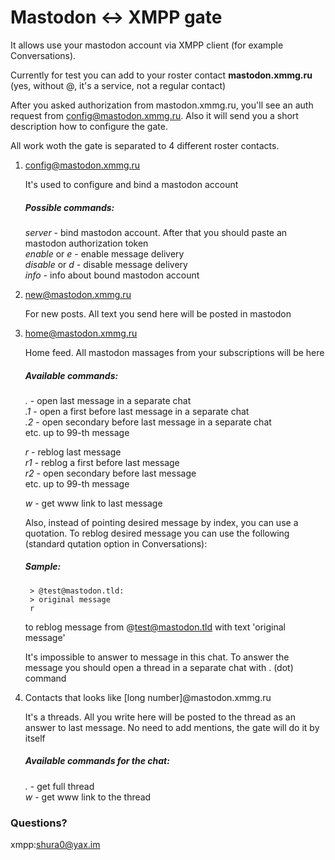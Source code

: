 # Mastodon <-> XMPP gate

It allows use your mastodon account via XMPP client (for example Conversations).

Currently for test you can add to your roster contact **mastodon.xmmg.ru** (yes, without @, it's a service, not a regular contact)

After you asked authorization from mastodon.xmmg.ru, you'll see an auth request from config@mastodon.xmmg.ru. Also it will send you a short description how to configure the gate.

All work woth the gate is separated to 4 different roster contacts.

1. config@mastodon.xmmg.ru

    It's used to configure and bind a mastodon account

    ##### Possible commands:
    *server <server>* - bind mastodon account. After that you should paste an mastodon authorization token   
    *enable* or *e* - enable message delivery   
    *disable* or *d* - disable message delivery   
    *info* - info about bound mastodon account   

2. new@mastodon.xmmg.ru

    For new posts. All text you send here will be posted in mastodon


3. home@mastodon.xmmg.ru

    Home feed. All mastodon massages from your subscriptions will be here
    ##### Available commands:
    *.* - open last message in a separate chat  
    *.1* - open a first before last message in a separate chat  
    *.2* - open secondary before last message in a separate chat  
    etc. up to 99-th message
    
    *r* - reblog last message  
    *r1* - reblog a first before last message  
    *r2* - open secondary before last message  
    etc. up to 99-th message
    
    *w* - get www link to last message
    
    Also, instead of pointing desired message by index, you can use a quotation. To reblog desired message you can use the following (standard qutation option in Conversations):
    
    ##### Sample:
        > @test@mastodon.tld:
        > original message
        r
    to reblog message from @test@mastodon.tld with text 'original message'
    
    It's impossible to answer to message in this chat. To answer the message you should open a thread in a separate chat with . (dot) command

4. Contacts that looks like [long number]@mastodon.xmmg.ru

    It's a threads.
    All you write here will be posted to the thread as an answer to last message.
    No need to add mentions, the gate will do it by itself
    
    ##### Available commands for the chat:
    *.* - get full thread   
    *w* - get www link to the thread   


### Questions?
xmpp:shura0@yax.im
